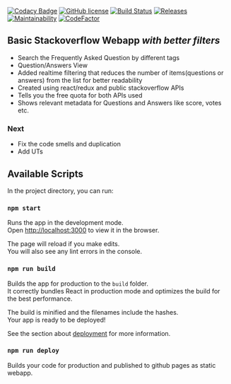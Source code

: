 [![Codacy Badge](https://api.codacy.com/project/badge/Grade/2c9542be668844749da8518b9f76731d)](https://app.codacy.com/app/xRahul/stackoverflow-basic-webapp?utm_source=github.com&utm_medium=referral&utm_content=xRahul/stackoverflow-basic-webapp&utm_campaign=Badge_Grade_Dashboard)
[![GitHub license](https://img.shields.io/github/license/xRahul/stackoverflow-basic-webapp.svg)](https://github.com/xRahul/stackoverflow-basic-webapp/blob/master/License.txt)
[![Build Status](https://travis-ci.org/xRahul/stackoverflow-basic-webapp.svg?branch=master)](https://travis-ci.org/xRahul/stackoverflow-basic-webapp)
[![Releases](https://img.shields.io/github/release/xRahul/stackoverflow-basic-webapp.svg)](https://github.com/xRahul/stackoverflow-basic-webapp/releases/latest)
[![Maintainability](https://api.codeclimate.com/v1/badges/a9e7471636ac4d53aecb/maintainability)](https://codeclimate.com/github/xRahul/stackoverflow-basic-webapp/maintainability)
[![CodeFactor](https://www.codefactor.io/repository/github/xrahul/stackoverflow-basic-webapp/badge)](https://www.codefactor.io/repository/github/xrahul/stackoverflow-basic-webapp)


## Basic Stackoverflow Webapp *with better filters*

* Search the Frequently Asked Question by different tags
* Question/Answers View
* Added realtime filtering that reduces the number of items(questions or answers) from the list for better readability
* Created using react/redux and public stackoverflow APIs
* Tells you the free quota for both APIs used
* Shows relevant metadata for Questions and Answers like score, votes etc.

### Next

* Fix the code smells and duplication
* Add UTs

## Available Scripts

In the project directory, you can run:

### `npm start`

Runs the app in the development mode.<br>
Open [http://localhost:3000](http://localhost:3000) to view it in the browser.

The page will reload if you make edits.<br>
You will also see any lint errors in the console.

### `npm run build`

Builds the app for production to the `build` folder.<br>
It correctly bundles React in production mode and optimizes the build for the best performance.

The build is minified and the filenames include the hashes.<br>
Your app is ready to be deployed!

See the section about [deployment](https://facebook.github.io/create-react-app/docs/deployment) for more information.

### `npm run deploy`
Builds your code for production and published to github pages as static webapp.
